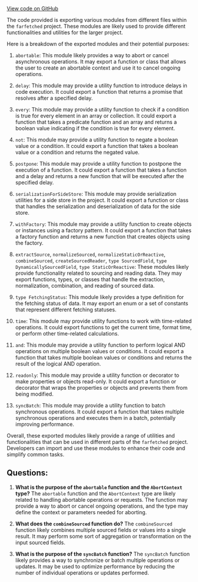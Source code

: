 [View code on GitHub](https://github.com/igorkamyshev/farfetched/packages/core/src/libs/patronus/index.ts)

The code provided is exporting various modules from different files within the `farfetched` project. These modules are likely used to provide different functionalities and utilities for the larger project.

Here is a breakdown of the exported modules and their potential purposes:

1. `abortable`: This module likely provides a way to abort or cancel asynchronous operations. It may export a function or class that allows the user to create an abortable context and use it to cancel ongoing operations.

2. `delay`: This module may provide a utility function to introduce delays in code execution. It could export a function that returns a promise that resolves after a specified delay.

3. `every`: This module may provide a utility function to check if a condition is true for every element in an array or collection. It could export a function that takes a predicate function and an array and returns a boolean value indicating if the condition is true for every element.

4. `not`: This module may provide a utility function to negate a boolean value or a condition. It could export a function that takes a boolean value or a condition and returns the negated value.

5. `postpone`: This module may provide a utility function to postpone the execution of a function. It could export a function that takes a function and a delay and returns a new function that will be executed after the specified delay.

6. `serializationForSideStore`: This module may provide serialization utilities for a side store in the project. It could export a function or class that handles the serialization and deserialization of data for the side store.

7. `withFactory`: This module may provide a utility function to create objects or instances using a factory pattern. It could export a function that takes a factory function and returns a new function that creates objects using the factory.

8. `extractSource`, `normalizeSourced`, `normalizeStaticOrReactive`, `combineSourced`, `createSourcedReader`, `type SourcedField`, `type DynamicallySourcedField`, `type StaticOrReactive`: These modules likely provide functionality related to sourcing and reading data. They may export functions, types, or classes that handle the extraction, normalization, combination, and reading of sourced data.

9. `type FetchingStatus`: This module likely provides a type definition for the fetching status of data. It may export an enum or a set of constants that represent different fetching statuses.

10. `time`: This module may provide utility functions to work with time-related operations. It could export functions to get the current time, format time, or perform other time-related calculations.

11. `and`: This module may provide a utility function to perform logical AND operations on multiple boolean values or conditions. It could export a function that takes multiple boolean values or conditions and returns the result of the logical AND operation.

12. `readonly`: This module may provide a utility function or decorator to make properties or objects read-only. It could export a function or decorator that wraps the properties or objects and prevents them from being modified.

13. `syncBatch`: This module may provide a utility function to batch synchronous operations. It could export a function that takes multiple synchronous operations and executes them in a batch, potentially improving performance.

Overall, these exported modules likely provide a range of utilities and functionalities that can be used in different parts of the `farfetched` project. Developers can import and use these modules to enhance their code and simplify common tasks.
## Questions: 
 1. **What is the purpose of the `abortable` function and the `AbortContext` type?**
The `abortable` function and the `AbortContext` type are likely related to handling abortable operations or requests. The function may provide a way to abort or cancel ongoing operations, and the type may define the context or parameters needed for aborting.

2. **What does the `combineSourced` function do?**
The `combineSourced` function likely combines multiple sourced fields or values into a single result. It may perform some sort of aggregation or transformation on the input sourced fields.

3. **What is the purpose of the `syncBatch` function?**
The `syncBatch` function likely provides a way to synchronize or batch multiple operations or updates. It may be used to optimize performance by reducing the number of individual operations or updates performed.